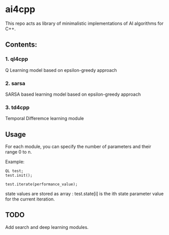 # ai4cpp

This repo acts as library of minimalistic implementations of AI algorithms for C++.

## Contents:

### 1. ql4cpp
Q Learning model based on epsilon-greedy approach

### 2. sarsa
SARSA based learning model based on epsilon-greedy approach

### 3. td4cpp
Temporal Differemce learning module

## Usage
For each module, you can specify the number of parameters and their range 0 to n.

Example: 
```
QL test;
test.init();

test.iterate(performance_value);
```

state values are stored as array : test.state[i] is the ith state parameter value for the current iteration.

## TODO

Add search and deep learning modules.
